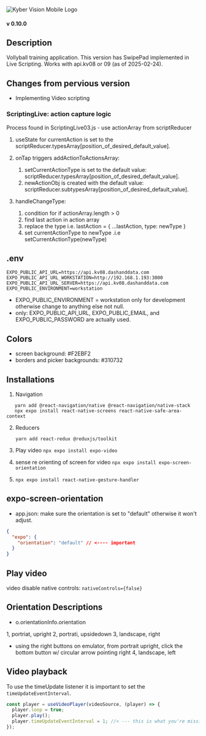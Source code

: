 ![Kyber Vision Mobile Logo](./assets/images/kyberVisionLogo01.png)

#### v 0.10.0

## Description

Vollyball training application. This version has SwipePad implemented in Live Scripting. Works with api.kv08 or 09 (as of 2025-02-24).

## Changes from pervious version

- Implementing Video scripting

### ScriptingLive: action capture logic

Process found in ScriptingLive03.js - use actionArray from scriptReducer

1. useState for currentAction is set to the scriptReducer.typesArray[position_of_desired_default_value].
2. onTap triggers addActionToActionsArray:

   1. setCurrentActionType is set to the default value: scriptReducer.typesArray[position_of_desired_default_value].
   2. newActionObj is created with the default value: scriptReducer.subtypesArray[position_of_desired_default_value].

3. handleChangeType:
   1. condition for if actionArray.length > 0
   2. find last action in action array
   3. replace the type i.e. lastAction = { ...lastAction, type: newType }
   4. set currentActionType to newType .i.e setCurrentActionType(newType)

## .env

```
EXPO_PUBLIC_API_URL=https://api.kv08.dashanddata.com
EXPO_PUBLIC_API_URL_WORKSTATION=http://192.168.1.193:3000
EXPO_PUBLIC_API_URL_SERVER=https://api.kv08.dashanddata.com
EXPO_PUBLIC_ENVIRONMENT=workstation
```

- EXPO_PUBLIC_ENVIRONMENT = workstation only for development otherwise change to anything else not null.
- only: EXPO_PUBLIC_API_URL, EXPO_PUBLIC_EMAIL, and EXPO_PUBLIC_PASSWORD are actually used.

## Colors

- screen background: #F2EBF2
- borders and picker backgrounds: #310732

## Installations

1. Navigation

```
   yarn add @react-navigation/native @react-navigation/native-stack
   npx expo install react-native-screens react-native-safe-area-context
```

2. Reducers

   `yarn add react-redux @reduxjs/toolkit`

3. Play video
   `npx expo install expo-video`

4. sense re orienting of screen for video
   `npx expo install expo-screen-orientation`

5. `npx expo install react-native-gesture-handler`

## expo-screen-orientation

- app.json: make sure the orientation is set to "default" otherwise it won't adjust.

```json
{
  "expo": {
    "orientation": "default" // <---- important
  }
}
```

## Play video

video disable native controls: `nativeControls={false}`

## Orientation Descriptions

- o.orientationInfo.orientation

1, portriat, upright
2, portrati, upsidedown
3, landscape, right

- using the right buttons on emulator, from portrait upright, click the bottom button w/ circular arrow pointing right
  4, landscape, left

## Video playback

To use the timeUpdate listener it is important to set the `timeUpdateEventInterval`.

```js
const player = useVideoPlayer(videoSource, (player) => {
  player.loop = true;
  player.play();
  player.timeUpdateEventInterval = 1; //< --- this is what you're missing
});
```
